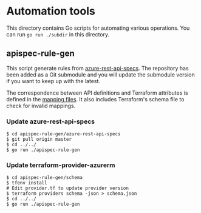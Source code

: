 # Automation tools

This directory contains Go scripts for automating various operations. You can run `go run ./subdir` in this directory.

## apispec-rule-gen

This script generate rules from [azure-rest-api-specs](https://github.com/Azure/azure-rest-api-specs). The repository has been added as a Git submodule and you will update the submodule version if you want to keep up with the latest.

The correspondence between API definitions and Terraform attributes is defined in the [mapping files](apispec-rule-gen/mappings). It also includes Terraform's schema file to check for invalid mappings.

### Update azure-rest-api-specs

```console
$ cd apispec-rule-gen/azure-rest-api-specs
$ git pull origin master
$ cd ../../
$ go run ./apispec-rule-gen
```

### Update terraform-provider-azurerm

```console
$ cd apispec-rule-gen/schema
$ tfenv install
# Edit provider.tf to update provider version
$ terraform providers schema -json > schema.json
$ cd ../../
$ go run ./apispec-rule-gen
```
